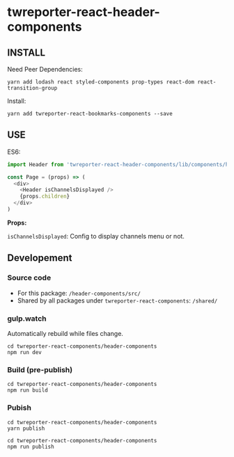 # twreporter-react-header-components

## INSTALL

Need Peer Dependencies: 

```
yarn add lodash react styled-components prop-types react-dom react-transition-group
```

Install:

```
yarn add twreporter-react-bookmarks-components --save
```

## USE

ES6:

```javascript
import Header from 'twreporter-react-header-components/lib/components/header'

const Page = (props) => (
  <div>
    <Header isChannelsDisplayed />
    {props.children}
  </div>
)
```

**Props:**

`isChannelsDisplayed`: Config to display channels menu or not.

## Developement

### Source code

* For this package: `/header-components/src/`
* Shared by all packages under `twreporter-react-components`: `/shared/`

### gulp.watch

Automatically rebuild while files change.

```
cd twreporter-react-components/header-components
npm run dev
```

### Build (pre-publish)

```
cd twreporter-react-components/header-components
npm run build
```

### Pubish

```
cd twreporter-react-components/header-components
yarn publish
```

```
cd twreporter-react-components/header-components
npm run publish
```